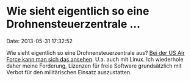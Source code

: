 Wie sieht eigentlich so eine Drohnensteuerzentrale \...
=======================================================

Date: 2013-05-31 17:32:52

Wie sieht eigentlich so eine Drohnensteuerzentrale aus? [Bei der US Air
Force kann man sich das
ansehen](http://www.af.mil/shared/media/photodb/photos/2012/10/121003-F-YJ486-002.jpg).
U.a. auch mit Linux. Ich wiederhole daher meine Forderung, Lizenzen für
freie Software grundsätzlich mit Verbot für den militärischen Einsatz
auszustatten.
